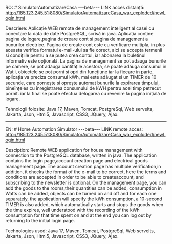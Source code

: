 RO: # SimulatorAutomatizareCasa
---beta---
LINK acces distanță: http://185.123.245.51:8080/SimulatorAutomatizareCasa_war_exploded/newLogin.html

Descriere: Aplicație WEB remote de management inteligent al casei cu conectare la data de date PostgreSQL, scrisă in java. 
Aplicația conține pagina de logare,pagina de creare cont si pagina de management a bunurilor electrice. Pagina de 
create cont este cu verificare multipla, in plus aceasta verifica formatul e-mail-ului sa fie corect, aici se accepta 
termenii si condițiile pentru a se putea crea contul, iar abonarea la buletinul informativ este opțională. La pagina 
de management se pot adauga bunurile pe camere, se pot adăuga cantitățile acestora, se poate adăuga consumul in Wații,
obiectele se pot porni si opri din funcțiune iar la fiecare in parte, aplicația va preciza consumul kWh, mai este adăugat
si un TIMER de 10 secunde, care pornește si oprește automat bunurile la expirarea timpului, bineînțeles cu înregistrarea
consumului de kWH pentru acel timp petrecut pornit. iar la final se poate efectua delogarea cu revenire la pagina inițială de logare.

Tehnologii folosite: Java 17, Maven, Tomcat, PostgreSql, Web servelts, Jakarta, Json, Html5, Javascript, CSS3, JQuery, Ajax.

-------------------------------------------------------------------------------------------------------------------------------------------------------------------------
EN: # Home Automation Simulator
---beta---
LINK remote acces: http://185.123.245.51:8080/SimulatorAutomatizareCasa_war_exploded/newLogin.html

Desciption: Remote WEB application for house management with connection to the PostgreSQL database, written in java. The application 
contains the login page,account creation page and electrical goods management page. The account creation page has multiple 
verification,in addition, it checks the format of the e-mail to be correct, here the terms and conditions are accepted in 
order to be able to createaccount, and subscribing to the newsletter is optional. On the management page, you can add the
goods to the rooms,their quantities can be added, consumption in Watts can be added, objects can be turned on and off and
for each one separately, the application will specify the kWh consumption, a 10-second TIMER is also added, which automatically
starts and stops the goods when the time expires, well understood with the recording of the kWh consumption for that time spent on 
and at the end you can log out by returning to the initial login page.

Technologies used: Java 17, Maven, Tomcat, PostgreSql, Web servelts, Jakarta, Json, Html5, Javascript, CSS3, JQuery, Ajax.
